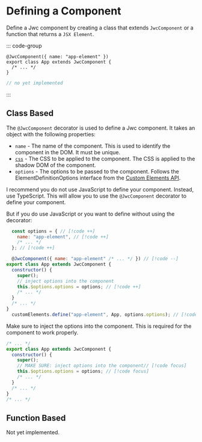 # Defining a Component

Define a Jwc component by creating a class that extends `JwcComponent` or a function that returns a `JSX Element`.

::: code-group

```tsx [Class Based]
@JwcComponent({ name: "app-element" })
export class App extends JwcComponent {
  /* ... */
}
```

```js [Function Based <Badge text="Not yet implemented" type="danger"/>]
// no yet implemented
```

:::

## Class Based

The `@JwcComponent` decorator is used to define a Jwc component. It takes an object with the following properties:

- `name` - The name of the component. This is used to identify the component in the DOM. It must be unique.
- [`css`](./styles.md) - The CSS to be applied to the component. The CSS is applied to the shadow DOM of the component.
- `options` - The options to be passed to the component. Follows the ElementDefinitionOptions interface from the [Custom Elements API](https://developer.mozilla.org/en-US/docs/Web/API/CustomElementRegistry/define#Parameters).

I recommend you do not use JavaScript to define your component. Instead, use TypeScript. This will allow you to use the `@JwcComponent` decorator to define your component.

But if you do use JavaScript or you want to define without using the decorator:

```js
  const options = { // [!code ++]
    name: "app-element", // [!code ++]
    /* ... */
  }; // [!code ++]

  @JwcComponent({ name: "app-element" /* ... */ }) // [!code --]
export class App extends JwcComponent {
  constructor() {
    super();
    // inject options into the component
    this.$options.options = options; // [!code ++]
    /* ... */
  }
  /* ... */
}
  customElements.define("app-element", App, options.options); // [!code ++]
```

Make sure to inject the options into the component. This is required for the component to work properly.

```js
/* ... */
export class App extends JwcComponent {
  constructor() {
    super();
    // MAKE SURE: inject options into the component// [!code focus]
    this.$options.options = options; // [!code focus]
    /* ... */
  }
  /* ... */
}
/* ... */
```


## Function Based <Badge text="Not yet implemented" type="danger"/>

Not yet implemented.